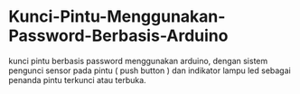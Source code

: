 # Kunci-Pintu-Menggunakan-Password-Berbasis-Arduino
kunci pintu berbasis password menggunakan arduino, dengan sistem pengunci sensor pada pintu ( push button ) dan indikator lampu led sebagai penanda pintu terkunci atau terbuka.
